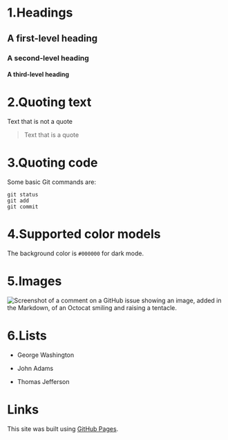 # **1.Headings**
## A first-level heading
### A second-level heading
#### A third-level heading


# **2.Quoting text**
Text that is not a quote

> Text that is a quote

# **3.Quoting code**

Some basic Git commands are:
```
git status
git add
git commit
```
# **4.Supported color models**

The background color is `#000000` for dark mode.


# **5.Images**
![Screenshot of a comment on a GitHub issue showing an image, added in the Markdown, of an Octocat smiling and raising a tentacle.](https://myoctocat.com/assets/images/base-octocat.svg)

# **6.Lists**
- George Washington
* John Adams
+ Thomas Jefferson

# **Links**
This site was built using [GitHub Pages](https://pages.github.com/).
